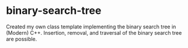 # binary-search-tree
Created my own class template implementing the binary search tree in (Modern) C++. Insertion, removal, and traversal of the binary search tree are possible.
